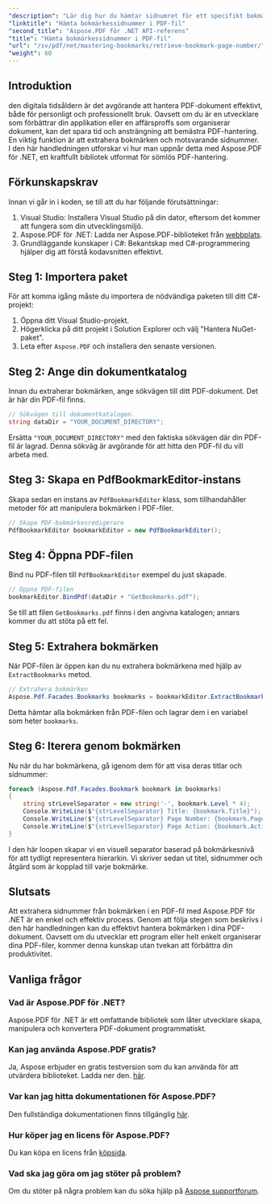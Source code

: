 ```yaml
---
"description": "Lär dig hur du hämtar sidnumret för ett specifikt bokmärke i ett PDF-dokument med hjälp av Aspose.PDF för .NET. Den här steg-för-steg-handledningen ger kodexempel och detaljerade instruktioner."
"linktitle": "Hämta bokmärkessidnummer i PDF-fil"
"second_title": "Aspose.PDF för .NET API-referens"
"title": "Hämta bokmärkessidnummer i PDF-fil"
"url": "/sv/pdf/net/mastering-bookmarks/retrieve-bookmark-page-number/"
"weight": 60
---
```


## Introduktion

den digitala tidsåldern är det avgörande att hantera PDF-dokument effektivt, både för personligt och professionellt bruk. Oavsett om du är en utvecklare som förbättrar din applikation eller en affärsproffs som organiserar dokument, kan det spara tid och ansträngning att bemästra PDF-hantering. En viktig funktion är att extrahera bokmärken och motsvarande sidnummer. I den här handledningen utforskar vi hur man uppnår detta med Aspose.PDF för .NET, ett kraftfullt bibliotek utformat för sömlös PDF-hantering.

## Förkunskapskrav

Innan vi går in i koden, se till att du har följande förutsättningar:

1. Visual Studio: Installera Visual Studio på din dator, eftersom det kommer att fungera som din utvecklingsmiljö.
2. Aspose.PDF för .NET: Ladda ner Aspose.PDF-biblioteket från [webbplats](https://releases.aspose.com/pdf/net/).
3. Grundläggande kunskaper i C#: Bekantskap med C#-programmering hjälper dig att förstå kodavsnitten effektivt.

## Steg 1: Importera paket

För att komma igång måste du importera de nödvändiga paketen till ditt C#-projekt:

1. Öppna ditt Visual Studio-projekt.
2. Högerklicka på ditt projekt i Solution Explorer och välj "Hantera NuGet-paket".
3. Leta efter `Aspose.PDF` och installera den senaste versionen.

## Steg 2: Ange din dokumentkatalog

Innan du extraherar bokmärken, ange sökvägen till ditt PDF-dokument. Det är här din PDF-fil finns.

```csharp
// Sökvägen till dokumentkatalogen.
string dataDir = "YOUR_DOCUMENT_DIRECTORY";
```

Ersätta `"YOUR_DOCUMENT_DIRECTORY"` med den faktiska sökvägen där din PDF-fil är lagrad. Denna sökväg är avgörande för att hitta den PDF-fil du vill arbeta med.

## Steg 3: Skapa en PdfBookmarkEditor-instans

Skapa sedan en instans av `PdfBookmarkEditor` klass, som tillhandahåller metoder för att manipulera bokmärken i PDF-filer.

```csharp
// Skapa PDF-bokmärkesredigerare
PdfBookmarkEditor bookmarkEditor = new PdfBookmarkEditor();
```

## Steg 4: Öppna PDF-filen

Bind nu PDF-filen till `PdfBookmarkEditor` exempel du just skapade.

```csharp
// Öppna PDF-filen
bookmarkEditor.BindPdf(dataDir + "GetBookmarks.pdf");
```

Se till att filen `GetBookmarks.pdf` finns i den angivna katalogen; annars kommer du att stöta på ett fel.

## Steg 5: Extrahera bokmärken

När PDF-filen är öppen kan du nu extrahera bokmärkena med hjälp av `ExtractBookmarks` metod.

```csharp
// Extrahera bokmärken
Aspose.Pdf.Facades.Bookmarks bookmarks = bookmarkEditor.ExtractBookmarks();
```

Detta hämtar alla bokmärken från PDF-filen och lagrar dem i en variabel som heter `bookmarks`.

## Steg 6: Iterera genom bokmärken

Nu när du har bokmärkena, gå igenom dem för att visa deras titlar och sidnummer:

```csharp
foreach (Aspose.Pdf.Facades.Bookmark bookmark in bookmarks)
{
    string strLevelSeparator = new string('-', bookmark.Level * 4);
    Console.WriteLine($"{strLevelSeparator} Title: {bookmark.Title}");
    Console.WriteLine($"{strLevelSeparator} Page Number: {bookmark.PageNumber}");
    Console.WriteLine($"{strLevelSeparator} Page Action: {bookmark.Action}");
}
```

I den här loopen skapar vi en visuell separator baserad på bokmärkesnivå för att tydligt representera hierarkin. Vi skriver sedan ut titel, sidnummer och åtgärd som är kopplad till varje bokmärke.

## Slutsats

Att extrahera sidnummer från bokmärken i en PDF-fil med Aspose.PDF för .NET är en enkel och effektiv process. Genom att följa stegen som beskrivs i den här handledningen kan du effektivt hantera bokmärken i dina PDF-dokument. Oavsett om du utvecklar ett program eller helt enkelt organiserar dina PDF-filer, kommer denna kunskap utan tvekan att förbättra din produktivitet.

## Vanliga frågor

### Vad är Aspose.PDF för .NET?
Aspose.PDF för .NET är ett omfattande bibliotek som låter utvecklare skapa, manipulera och konvertera PDF-dokument programmatiskt.

### Kan jag använda Aspose.PDF gratis?
Ja, Aspose erbjuder en gratis testversion som du kan använda för att utvärdera biblioteket. Ladda ner den. [här](https://releases.aspose.com/).

### Var kan jag hitta dokumentationen för Aspose.PDF?
Den fullständiga dokumentationen finns tillgänglig [här](https://reference.aspose.com/pdf/net/).

### Hur köper jag en licens för Aspose.PDF?
Du kan köpa en licens från [köpsida](https://purchase.aspose.com/buy).

### Vad ska jag göra om jag stöter på problem?
Om du stöter på några problem kan du söka hjälp på [Aspose supportforum](https://forum.aspose.com/c/pdf/10).